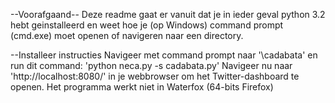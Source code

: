 --Voorafgaand--
Deze readme gaat er vanuit dat je in ieder geval python 3.2 hebt geinstalleerd
en weet hoe je (op Windows) command prompt (cmd.exe) moet openen of navigeren naar een directory.

--Installeer instructies
Navigeer met command prompt naar '\cadabata\' en run dit command: 'python neca.py -s cadabata.py'
Navigeer nu naar 'http://localhost:8080/' in je webbrowser om het Twitter-dashboard te openen.
Het programma werkt niet in Waterfox (64-bits Firefox)